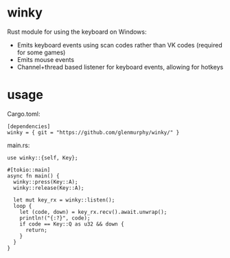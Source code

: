 # winky
Rust module for using the keyboard on Windows:
- Emits keyboard events using scan codes rather than VK codes (required for some games)
- Emits mouse events
- Channel+thread based listener for keyboard events, allowing for hotkeys

# usage
Cargo.toml:
```
[dependencies]
winky = { git = "https://github.com/glenmurphy/winky/" }
```

main.rs:
```
use winky::{self, Key};

#[tokio::main]
async fn main() {
  winky::press(Key::A);
  winky::release(Key::A);

  let mut key_rx = winky::listen();
  loop {
    let (code, down) = key_rx.recv().await.unwrap();
    println!("{:?}", code);
    if code == Key::Q as u32 && down {
      return;
    }
  }
}
```